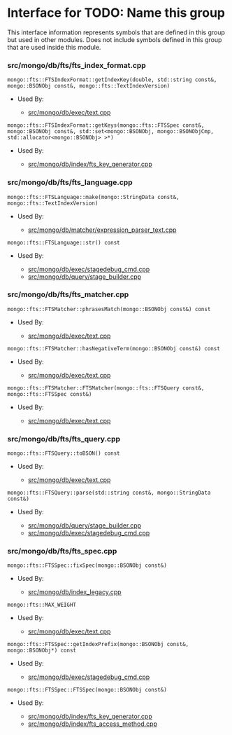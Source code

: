 
# Interface for TODO: Name this group
This interface information represents symbols that are defined in this group but used in other modules.  Does not include symbols defined in this group that are used inside this module.

### src/mongo/db/fts/fts\_index\_format.cpp

<div></div>

    mongo::fts::FTSIndexFormat::getIndexKey(double, std::string const&, mongo::BSONObj const&, mongo::fts::TextIndexVersion)

- Used By:

    - [src/mongo/db/exec/text.cpp](../../../../core\_query\_system/query\_execution)

<div></div>

    mongo::fts::FTSIndexFormat::getKeys(mongo::fts::FTSSpec const&, mongo::BSONObj const&, std::set<mongo::BSONObj, mongo::BSONObjCmp, std::allocator<mongo::BSONObj> >*)

- Used By:

    - [src/mongo/db/index/fts\_key\_generator.cpp](../../../../query\_and\_operation\_handling/indexing)

### src/mongo/db/fts/fts\_language.cpp

<div></div>

    mongo::fts::FTSLanguage::make(mongo::StringData const&, mongo::fts::TextIndexVersion)

- Used By:

    - [src/mongo/db/matcher/expression\_parser\_text.cpp](../../../../core\_query\_system/query\_preprocessing)

<div></div>

    mongo::fts::FTSLanguage::str() const

- Used By:

    - [src/mongo/db/exec/stagedebug\_cmd.cpp](../../../../core\_query\_system/query\_execution)
    - [src/mongo/db/query/stage\_builder.cpp](../../../../core\_query\_system/query\_execution)

### src/mongo/db/fts/fts\_matcher.cpp

<div></div>

    mongo::fts::FTSMatcher::phrasesMatch(mongo::BSONObj const&) const

- Used By:

    - [src/mongo/db/exec/text.cpp](../../../../core\_query\_system/query\_execution)

<div></div>

    mongo::fts::FTSMatcher::hasNegativeTerm(mongo::BSONObj const&) const

- Used By:

    - [src/mongo/db/exec/text.cpp](../../../../core\_query\_system/query\_execution)

<div></div>

    mongo::fts::FTSMatcher::FTSMatcher(mongo::fts::FTSQuery const&, mongo::fts::FTSSpec const&)

- Used By:

    - [src/mongo/db/exec/text.cpp](../../../../core\_query\_system/query\_execution)

### src/mongo/db/fts/fts\_query.cpp

<div></div>

    mongo::fts::FTSQuery::toBSON() const

- Used By:

    - [src/mongo/db/exec/text.cpp](../../../../core\_query\_system/query\_execution)

<div></div>

    mongo::fts::FTSQuery::parse(std::string const&, mongo::StringData const&)

- Used By:

    - [src/mongo/db/query/stage\_builder.cpp](../../../../core\_query\_system/query\_execution)
    - [src/mongo/db/exec/stagedebug\_cmd.cpp](../../../../core\_query\_system/query\_execution)

### src/mongo/db/fts/fts\_spec.cpp

<div></div>

    mongo::fts::FTSSpec::fixSpec(mongo::BSONObj const&)

- Used By:

    - [src/mongo/db/index\_legacy.cpp](../../../../query\_and\_operation\_handling/indexing)

<div></div>

    mongo::fts::MAX_WEIGHT

- Used By:

    - [src/mongo/db/exec/text.cpp](../../../../core\_query\_system/query\_execution)

<div></div>

    mongo::fts::FTSSpec::getIndexPrefix(mongo::BSONObj const&, mongo::BSONObj*) const

- Used By:

    - [src/mongo/db/exec/stagedebug\_cmd.cpp](../../../../core\_query\_system/query\_execution)

<div></div>

    mongo::fts::FTSSpec::FTSSpec(mongo::BSONObj const&)

- Used By:

    - [src/mongo/db/index/fts\_key\_generator.cpp](../../../../query\_and\_operation\_handling/indexing)
    - [src/mongo/db/index/fts\_access\_method.cpp](../../../../query\_and\_operation\_handling/indexing)
